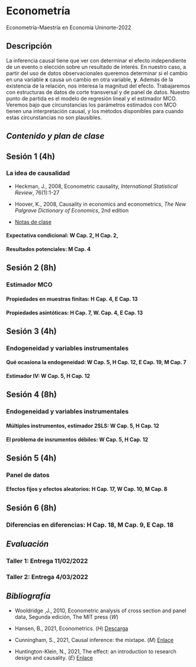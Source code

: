 # Econometría

Econometría-Maestría en Economía Uninorte-2022

## Descripción

La inferencia causal tiene que ver con determinar el efecto independiente de un evento o elección sobre un resultado de interés. En nuestro caso, a partir del uso de datos observacionales queremos determinar si el cambio en una variable **x** causa un cambio en otra variable, **y**. Además de la existencia de la relación, nos interesa la magnitud del efecto. Trabajaremos con estructuras de datos de corte transversal y de panel de datos. Nuestro punto de partida es el modelo de regresión lineal y el estimador MCO. Veremos bajo que circunstancias los parámetros estimados con MCO tienen una interpretación causal, y los métodos disponibles para cuando estas circunstancias no son plausibles.

## *Contenido y plan de clase*

## Sesión 1 (4h)
### La idea de causalidad

- Heckman, J., 2008, Econometric causality, *International Statistical Review*, 76(1):1-27

- Hoover, K., 2008, Causality in economics and econometrics, *The New Palgrave Dictionary of Economics*, 2nd edition

- [Notas de clase](https://raw.githack.com/andvarga-eco/Econometria_MsC/main/Notas%20de%20clase/01-causalidad.html)

#### Expectativa condicional: W Cap. 2, H Cap. 2, 

#### Resultados potenciales: M Cap. 4

## Sesión 2 (8h)

### Estimador MCO

#### Propiedades en muestras finitas: H Cap. 4, E Cap. 13

#### Propiedades asintóticas: H Cap. 7, W. Cap. 4, E Cap. 13

## Sesión 3 (4h)

### Endogeneidad y variables instrumentales

#### Qué ocasiona la endogeneidad: W Cap. 5, H Cap. 12, E Cap. 19, M Cap. 7

#### Estimador IV: W Cap. 5, H Cap. 12

## Sesión 4 (8h)

### Endogeneidad y variables instrumentales

#### Múltiples instrumentos, estimador 2SLS: W Cap. 5, H Cap. 12

#### El problema de insrumentos débiles: W Cap. 5, H Cap. 12

## Sesión 5 (4h)

### Panel de datos

#### Efectos fijos y efectos aleatorios: H Cap. 17, W Cap. 10, M Cap. 8

## Sesión 6 (8h)

### Diferencias en diferencias: H Cap. 18, M Cap. 9, E Cap. 18


## *Evaluación*

### Taller 1: Entrega 11/02/2022
### Taller 2: Entrega 4/03/2022


## *Bibliografía*

- Wooldridge ,J., 2010, Econometric analysis of cross section and panel data, Segunda edición, The MIT press (*W*)

- Hansen, B., 2021, Econometrics. (*H*) [Descarga](https://www.ssc.wisc.edu/~bhansen/econometrics/Econometrics.pdf)

- Cunningham, S., 2021, Causal inference: the mixtape. (*M*) [Enlace](https://mixtape.scunning.com/index.html)

- Huntington-Klein, N., 2021, The effect: an introduction to research design and causality. (*E*) [Enlace](https://theeffectbook.net/index.html)



